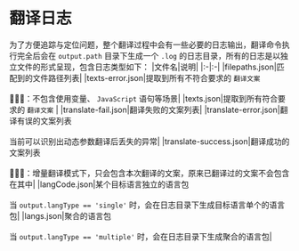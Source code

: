 
# 翻译日志
为了方便追踪与定位问题，整个翻译过程中会有一些必要的日志输出，翻译命令执行完全后会在 `output.path` 目录下生成一个 `.log` 的日志目录，所有的日志是以独立文件的形式呈现，包含日志类型如下：
|文件名|说明|
|:-|:-|
|filepaths.json|匹配到的文件路径列表|
|texts-error.json|提取到所有不符合要求的 `翻译文案` <br /><br />📢📢📢：不包含使用变量、 `JavaScript` 语句等场景|
|texts.json|提取到所有符合要求的 `翻译文案` |
|translate-fail.json|翻译失败的文案列表|
|translate-error.json|翻译有误的文案列表<br /><br />当前可以识别出动态参数翻译后丢失的异常|
|translate-success.json|翻译成功的文案列表<br /><br />📢📢📢：增量翻译模式下，只会包含本次翻译的文案，原来已翻译过的文案不会包含在其中|
|langCode.json|某个目标语言独立的语言包<br /><br />当 `output.langType == 'single'` 时，会在日志目录下生成目标语言单个的语言包|
|langs.json|聚合的语言包<br /><br />当 `output.langType == 'multiple'` 时，会在日志目录下生成聚合的语言包|
